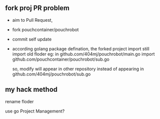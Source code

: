 ## fork proj PR problem

- aim to Pull Request,

- fork pouchcontainer/pouchrobot

-  commit self update

- according golang package defination, the forked project import still import old floder
eg: in github.com/404mj/pouchrobot/main.go 
   import github.com/pouchcontainer/pouchrobot/sub.go

   so, modify will appear in other repository instead of appearing in github.com/404mj/pouchrobot/sub.go


## my hack method
rename floder

use go Project Management?
